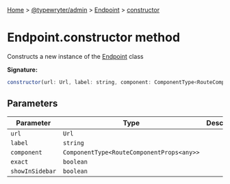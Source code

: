 [Home](./index) &gt; [@typewryter/admin](./admin.md) &gt; [Endpoint](./admin.endpoint.md) &gt; [constructor](./admin.endpoint.constructor.md)

# Endpoint.constructor method

Constructs a new instance of the [Endpoint](./admin.endpoint.md) class

**Signature:**
```javascript
constructor(url: Url, label: string, component: ComponentType<RouteComponentProps<any>>, exact?: boolean, showInSidebar?: boolean);
```

## Parameters

|  Parameter | Type | Description |
|  --- | --- | --- |
|  `url` | `Url` |  |
|  `label` | `string` |  |
|  `component` | `ComponentType<RouteComponentProps<any>>` |  |
|  `exact` | `boolean` |  |
|  `showInSidebar` | `boolean` |  |

